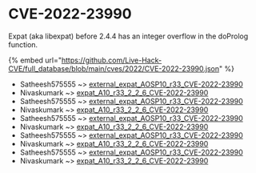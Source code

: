 # CVE-2022-23990

Expat (aka libexpat) before 2.4.4 has an integer overflow in the doProlog function.

{% embed url="https://github.com/Live-Hack-CVE/full_database/blob/main/cves/2022/CVE-2022-23990.json" %}


* Satheesh575555 ~> [external_expat_AOSP10_r33_CVE-2022-23990](https://www.alice-snow.ru/2022/database/cve-2022-23990/external_expat_aosp10_r33_cve-2022-23990-satheesh575555)
* Nivaskumark ~> [expat_A10_r33_2_2_6_CVE-2022-23990](https://www.alice-snow.ru/2022/database/cve-2022-23990/expat_a10_r33_2_2_6_cve-2022-23990-nivaskumark)
* Satheesh575555 ~> [external_expat_AOSP10_r33_CVE-2022-23990](https://www.alice-snow.ru/2022/database/cve-2022-23990/external_expat_aosp10_r33_cve-2022-23990-satheesh575555)
* Nivaskumark ~> [expat_A10_r33_2_2_6_CVE-2022-23990](https://www.alice-snow.ru/2022/database/cve-2022-23990/expat_a10_r33_2_2_6_cve-2022-23990-nivaskumark)
* Satheesh575555 ~> [external_expat_AOSP10_r33_CVE-2022-23990](https://www.alice-snow.ru/2022/database/cve-2022-23990/external_expat_aosp10_r33_cve-2022-23990-satheesh575555)
* Nivaskumark ~> [expat_A10_r33_2_2_6_CVE-2022-23990](https://www.alice-snow.ru/2022/database/cve-2022-23990/expat_a10_r33_2_2_6_cve-2022-23990-nivaskumark)
* Satheesh575555 ~> [external_expat_AOSP10_r33_CVE-2022-23990](https://www.alice-snow.ru/2022/database/cve-2022-23990/external_expat_aosp10_r33_cve-2022-23990-satheesh575555)
* Nivaskumark ~> [expat_A10_r33_2_2_6_CVE-2022-23990](https://www.alice-snow.ru/2022/database/cve-2022-23990/expat_a10_r33_2_2_6_cve-2022-23990-nivaskumark)
* Satheesh575555 ~> [external_expat_AOSP10_r33_CVE-2022-23990](https://www.alice-snow.ru/2022/database/cve-2022-23990/external_expat_aosp10_r33_cve-2022-23990-satheesh575555)
* Nivaskumark ~> [expat_A10_r33_2_2_6_CVE-2022-23990](https://www.alice-snow.ru/2022/database/cve-2022-23990/expat_a10_r33_2_2_6_cve-2022-23990-nivaskumark)